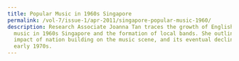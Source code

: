 ```yaml
---
title: Popular Music in 1960s Singapore
permalink: /vol-7/issue-1/apr-2011/singapore-popular-music-1960/
description: Research Associate Joanna Tan traces the growth of English popular
  music in 1960s Singapore and the formation of local bands. She outlines the
  impact of nation building on the music scene, and its eventual decline by the
  early 1970s.
---
```

